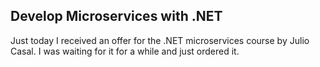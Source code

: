 ## Develop Microservices with .NET

Just today I received an offer for the .NET microservices course by Julio Casal. I was waiting for it for a while and just ordered it.
